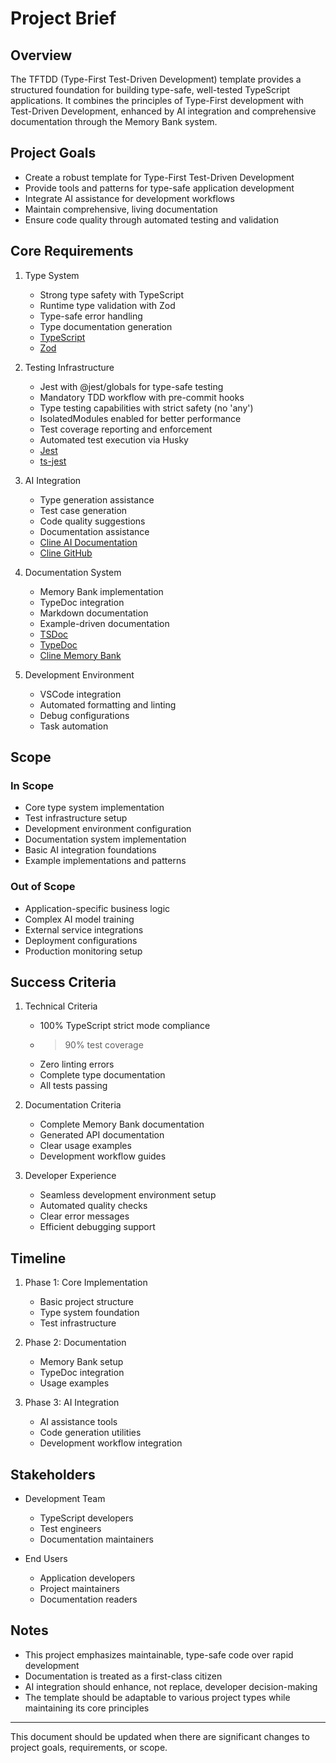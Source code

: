 # Project Brief

## Overview

The TFTDD (Type-First Test-Driven Development) template provides a structured foundation for building type-safe, well-tested TypeScript applications. It combines the principles of Type-First development with Test-Driven Development, enhanced by AI integration and comprehensive documentation through the Memory Bank system.

## Project Goals

* Create a robust template for Type-First Test-Driven Development
* Provide tools and patterns for type-safe application development
* Integrate AI assistance for development workflows
* Maintain comprehensive, living documentation
* Ensure code quality through automated testing and validation

## Core Requirements

1. Type System
   * Strong type safety with TypeScript
   * Runtime type validation with Zod
   * Type-safe error handling
   * Type documentation generation
   * [TypeScript](https://www.typescriptlang.org/)
   * [Zod](https://github.com/colinhacks/zod)

2. Testing Infrastructure
   * Jest with @jest/globals for type-safe testing
   * Mandatory TDD workflow with pre-commit hooks
   * Type testing capabilities with strict safety (no 'any')
   * IsolatedModules enabled for better performance
   * Test coverage reporting and enforcement
   * Automated test execution via Husky
   * [Jest](https://jestjs.io/docs/getting-started#using-typescript)
   * [ts-jest](https://kulshekhar.github.io/ts-jest/docs/)

3. AI Integration
   * Type generation assistance
   * Test case generation
   * Code quality suggestions
   * Documentation assistance
   * [Cline AI Documentation](https://docs.cline.bot/)
   * [Cline GitHub](https://github.com/cline/cline)

4. Documentation System
   * Memory Bank implementation
   * TypeDoc integration
   * Markdown documentation
   * Example-driven documentation
   * [TSDoc](https://tsdoc.org/)
   * [TypeDoc](https://typedoc.org/)
   * [Cline Memory Bank](https://docs.cline.bot/improving-your-prompting-skills/custom-instructions-library/cline-memory-bank)

5. Development Environment
   * VSCode integration
   * Automated formatting and linting
   * Debug configurations
   * Task automation

## Scope

### In Scope

* Core type system implementation
* Test infrastructure setup
* Development environment configuration
* Documentation system implementation
* Basic AI integration foundations
* Example implementations and patterns

### Out of Scope

* Application-specific business logic
* Complex AI model training
* External service integrations
* Deployment configurations
* Production monitoring setup

## Success Criteria

1. Technical Criteria
   * 100% TypeScript strict mode compliance
   * >90% test coverage
   * Zero linting errors
   * Complete type documentation
   * All tests passing

2. Documentation Criteria
   * Complete Memory Bank documentation
   * Generated API documentation
   * Clear usage examples
   * Development workflow guides

3. Developer Experience
   * Seamless development environment setup
   * Automated quality checks
   * Clear error messages
   * Efficient debugging support

## Timeline

1. Phase 1: Core Implementation
   * Basic project structure
   * Type system foundation
   * Test infrastructure

2. Phase 2: Documentation
   * Memory Bank setup
   * TypeDoc integration
   * Usage examples

3. Phase 3: AI Integration
   * AI assistance tools
   * Code generation utilities
   * Development workflow integration

## Stakeholders

* Development Team
  * TypeScript developers
  * Test engineers
  * Documentation maintainers

* End Users
  * Application developers
  * Project maintainers
  * Documentation readers

## Notes

* This project emphasizes maintainable, type-safe code over rapid development
* Documentation is treated as a first-class citizen
* AI integration should enhance, not replace, developer decision-making
* The template should be adaptable to various project types while maintaining its core principles

---

This document should be updated when there are significant changes to project goals, requirements, or scope.
